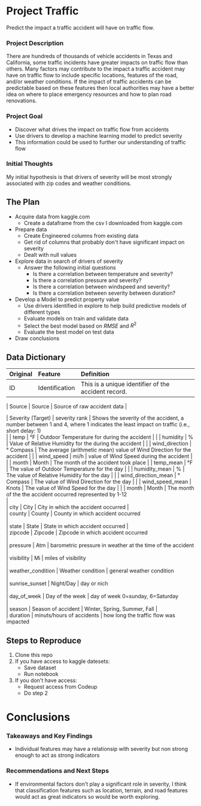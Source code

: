 # Project Traffic

Predict the impact a traffic accident will have on traffic flow.

### Project Description

There are hundreds of thousands of vehicle accidents in Texas and California, some traffic incidents have greater impacts on traffic flow than others. Many factors may contribute to the impact a traffic accident may have on traffic flow to include specific locations, features of the road, and/or weather conditions. If the impact of traffic accidents can be predictable based on these features then local authorities may have a better idea on where to place emergency resources and how to plan road renovations.

### Project Goal

* Discover what drives the impact on traffic flow from accidents
* Use drivers to develop a machine learning model to predict severity
* This information could be used to further our understanding of traffic flow

### Initial Thoughts

My initial hypothesis is that drivers of severity will be most strongly associated with zip codes and weather conditions.

## The Plan

* Acquire data from kaggle.com
  * Create a dataframe from the csv I downloaded from kaggle.com
* Prepare data
  * Create Engineered columns from existing data
  * Get rid of columns that probably don't have significant impact on severity
  * Dealt with null values
* Explore data in search of drivers of severity
  * Answer the following initial questions
    * Is there a correlation between temperature and severity?
    * Is there a correlation pressure and severity?
    * Is there a correlation between windspeed and severity?
    * Is there a correlation between severity between duration?
* Develop a Model to predict property value
  * Use drivers identified in explore to help build predictive models of different types
  * Evaluate models on train and validate data
  * Select the best model based on $RMSE$ and $R^2$
  * Evaluate the best model on test data
* Draw conclusions

## Data Dictionary

| Original                     | Feature        | Definition                                              |
| :--------------------------- | :---------     | :------------------------------------------------------ |
| ID                           | Identification | This is a unique identifier of the accident record.              |

| Source                       | Source         | Source of raw accident data                              |

| Severity (Target)            | severity rank  | Shows the severity of the accident, a number between 1 and 4, where 1 indicates the least impact on traffic (i.e., short delay: 1)        
|
| temp                         | °F             |  Outdoor Temperature for during the accident                                         |                                                                    |
| humidity                     | %              | Value of Relative Humidity for the during the accident                               |                                                                               |
| wind_direction               | ° Compass      | The average (arithmetic mean) value of Wind Direction for the accident               |                                                                                                 |
| wind_speed                   | mi/h           | value of Wind Speed during the accident                                               |                                                                       |
| month                        | Month          | The month of the accident took place
|
| temp_mean                    | °F             | The value of Outdoor Temperature for the day                                         |                                                                     |
| humidity_mean                | %              | The value of Relative Humidity for the day                                           |                                                                     |
| wind_direction_mean          | ° Compass      | The value of Wind Direction for the day                                               |                                                                    |
| wind_speed_mean              | Knots          | The value of Wind Speed for the day                                                   |                                                                    |
| month                        | Month          | The month of the the accident occurred represented by 1-12   
|                    
| city                         | City           | City in which the accident occurred
|                     
| county                       | County         | County in which accident occurred    
|                    
| state                        | State          | State in which accident occurred
|                      
| zipcode                      | Zipcode        | Zipcode in which accident occurred                          
|                     
| pressure                     | Atm            | barometric pressure in weather at the time of the accident
|                      
| visibility                   | Mi             | miles of visibility           
|                     
| weather_condition            | Weather condition | general weather condition              
|                     
| sunrise_sunset               | Night/Day      | day or nich    
|                      
| day_of_week                  | Day of the week | day of week 0=sunday, 6=Saturday        
|                     
| season                       | Season of accident | Winter, Spring, Summer, Fall
|               
| duration                     | minuts/hours of accidents | how long the traffic flow was impacted      

## Steps to Reproduce

1) Clone this repo
2) If you have access to kaggle datesets:
   - Save dataset
   - Run notebook
3) If you don't have access:
   - Request access from Codeup
   - Do step 2

# Conclusions


### Takeaways and Key Findings
- Individual features may have a relationsip with severity but non strong enough to act as strong indicators

### Recommendations and Next Steps
- If environmental factors don't play a significant role in severity, I think that classification features such as location, terrain, and road features would act as great indicators so would be worth exploring.